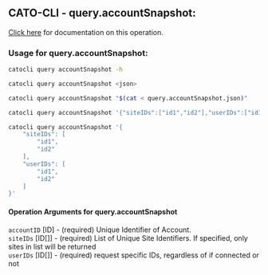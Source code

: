 
## CATO-CLI - query.accountSnapshot:
[Click here](https://api.catonetworks.com/documentation/#query-query.accountSnapshot) for documentation on this operation.

### Usage for query.accountSnapshot:

```bash
catocli query accountSnapshot -h

catocli query accountSnapshot <json>

catocli query accountSnapshot "$(cat < query.accountSnapshot.json)"

catocli query accountSnapshot '{"siteIDs":["id1","id2"],"userIDs":["id1","id2"]}'

catocli query accountSnapshot '{
    "siteIDs": [
        "id1",
        "id2"
    ],
    "userIDs": [
        "id1",
        "id2"
    ]
}'
```

#### Operation Arguments for query.accountSnapshot ####

`accountID` [ID] - (required) Unique Identifier of Account.    
`siteIDs` [ID[]] - (required) List of Unique Site Identifiers. If specified, only sites in list will be returned    
`userIDs` [ID[]] - (required) request specific IDs, regardless of if connected or not    

